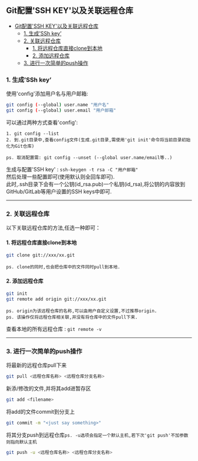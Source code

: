 ## Git配置'SSH KEY'以及关联远程仓库

- [Git配置'SSH KEY'以及关联远程仓库](#git配置ssh-key以及关联远程仓库)
  - [1. 生成’SSh key’](#1-生成ssh-key)
  - [2. 关联远程仓库](#2-关联远程仓库)
    - [1. 将远程仓库直接clone到本地](#1-将远程仓库直接clone到本地)
    - [2. 添加远程仓库](#2-添加远程仓库)
  - [3. 进行一次简单的push操作](#3-进行一次简单的push操作)

### 1. 生成’SSh key’

使用'config'添加用户名与用户邮箱:
```bash
git config (--global) user.name "用户名"
git config (--global) user.email "用户邮箱"
```

可以通过两种方式查看'config':
```
1. git config --list
2. 到.git目录中,查看config文件(生成.git目录,需使用'git init'命令将当前目录初始化为Git仓库)
```

`ps. 取消配置需: git config --unset (--global user.name/email等..)`

生成与配置'SSH key' : `ssh-keygen -t rsa -C "用户邮箱"`  
然后处理一些配置即可(使用默认则全回车即可).  
此时,.ssh目录下会有一个公钥(id_rsa.pub)一个私钥(id_rsa),将公钥的内容放到GitHub/GitLab等用户设置的SSH keys中即可.  

---

### 2. 关联远程仓库

以下关联远程仓库的方法,任选一种即可：

#### 1. 将远程仓库直接clone到本地

```bash
git clone git://xxx/xx.git
```

`ps. clone的同时,也会把仓库中的文件同时pull到本地.`

#### 2. 添加远程仓库

```bash
git init
git remote add origin git://xxx/xx.git
```

`ps. origin为该远程仓库的名称,可以由用户自定义设置,不过推荐origin.`  
`ps. 该操作仅将远程仓库相关联,并没有将仓库中的文件pull下来.`  

查看本地的所有远程仓库 : `git remote -v`

---

### 3. 进行一次简单的push操作

将最新的远程仓库pull下来
```bash
git pull <远程仓库名称> <远程仓库分支名称>
```

新添/修改的文件,并将其add进暂存区
```bash
git add <filename>
```

将add的文件commit到分支上
```bash
git commit -m "<just say something>"
```

将其分支push到远程仓库`ps. -u选项会指定一个默认主机,若下次'git push'不加参数则指向默认主机`
```bash
git push -u <远程仓库名称> <远程仓库分支名称>
```

